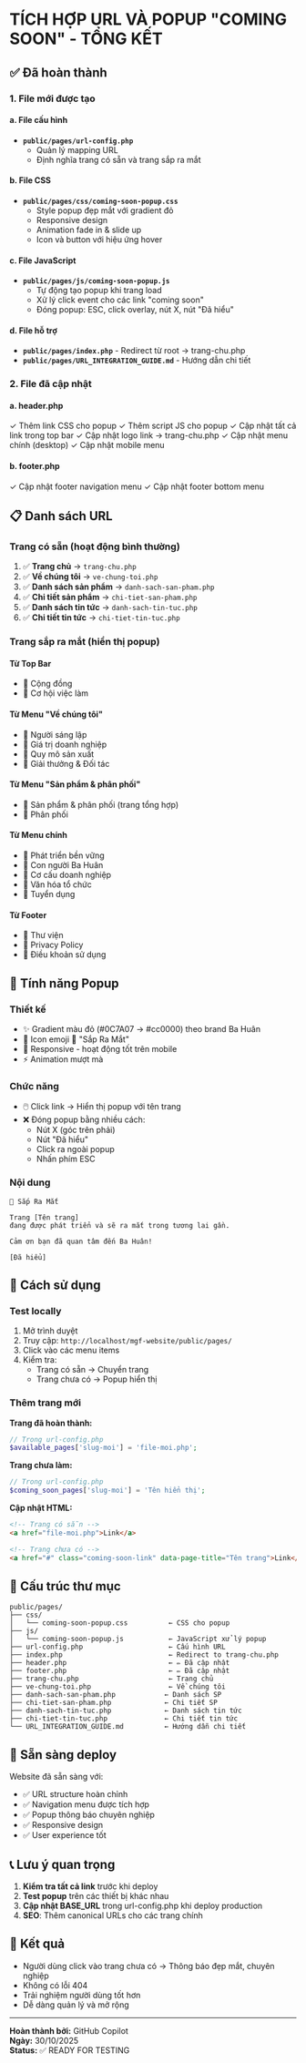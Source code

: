 # TÍCH HỢP URL VÀ POPUP "COMING SOON" - TỔNG KẾT

## ✅ Đã hoàn thành

### 1. File mới được tạo

#### a. File cấu hình
- **`public/pages/url-config.php`** 
  - Quản lý mapping URL
  - Định nghĩa trang có sẵn và trang sắp ra mắt

#### b. File CSS
- **`public/pages/css/coming-soon-popup.css`**
  - Style popup đẹp mắt với gradient đỏ
  - Responsive design
  - Animation fade in & slide up
  - Icon và button với hiệu ứng hover

#### c. File JavaScript  
- **`public/pages/js/coming-soon-popup.js`**
  - Tự động tạo popup khi trang load
  - Xử lý click event cho các link "coming soon"
  - Đóng popup: ESC, click overlay, nút X, nút "Đã hiểu"

#### d. File hỗ trợ
- **`public/pages/index.php`** - Redirect từ root → trang-chu.php
- **`public/pages/URL_INTEGRATION_GUIDE.md`** - Hướng dẫn chi tiết

### 2. File đã cập nhật

#### a. header.php
✓ Thêm link CSS cho popup
✓ Thêm script JS cho popup
✓ Cập nhật tất cả link trong top bar
✓ Cập nhật logo link → trang-chu.php
✓ Cập nhật menu chính (desktop)
✓ Cập nhật mobile menu

#### b. footer.php
✓ Cập nhật footer navigation menu
✓ Cập nhật footer bottom menu

## 📋 Danh sách URL

### Trang có sẵn (hoạt động bình thường)
1. ✅ **Trang chủ** → `trang-chu.php`
2. ✅ **Về chúng tôi** → `ve-chung-toi.php`
3. ✅ **Danh sách sản phẩm** → `danh-sach-san-pham.php`
4. ✅ **Chi tiết sản phẩm** → `chi-tiet-san-pham.php`
5. ✅ **Danh sách tin tức** → `danh-sach-tin-tuc.php`
6. ✅ **Chi tiết tin tức** → `chi-tiet-tin-tuc.php`

### Trang sắp ra mắt (hiển thị popup)

#### Từ Top Bar
- 🚀 Cộng đồng
- 🚀 Cơ hội việc làm

#### Từ Menu "Về chúng tôi"
- 🚀 Người sáng lập
- 🚀 Giá trị doanh nghiệp
- 🚀 Quy mô sản xuất
- 🚀 Giải thưởng & Đối tác

#### Từ Menu "Sản phẩm & phân phối"
- 🚀 Sản phẩm & phân phối (trang tổng hợp)
- 🚀 Phân phối

#### Từ Menu chính
- 🚀 Phát triển bền vững
- 🚀 Con người Ba Huân
- 🚀 Cơ cấu doanh nghiệp
- 🚀 Văn hóa tổ chức
- 🚀 Tuyển dụng

#### Từ Footer
- 🚀 Thư viện
- 🚀 Privacy Policy
- 🚀 Điều khoản sử dụng

## 🎨 Tính năng Popup

### Thiết kế
- ✨ Gradient màu đỏ (#0C7A07 → #cc0000) theo brand Ba Huân
- 🎯 Icon emoji 🚀 "Sắp Ra Mắt"
- 📱 Responsive - hoạt động tốt trên mobile
- ⚡ Animation mượt mà

### Chức năng
- 🖱️ Click link → Hiển thị popup với tên trang
- ❌ Đóng popup bằng nhiều cách:
  - Nút X (góc trên phải)
  - Nút "Đã hiểu"
  - Click ra ngoài popup
  - Nhấn phím ESC

### Nội dung
```
🚀 Sắp Ra Mắt

Trang [Tên trang]
đang được phát triển và sẽ ra mắt trong tương lai gần.

Cảm ơn bạn đã quan tâm đến Ba Huân!

[Đã hiểu]
```

## 🔧 Cách sử dụng

### Test locally
1. Mở trình duyệt
2. Truy cập: `http://localhost/mgf-website/public/pages/`
3. Click vào các menu items
4. Kiểm tra:
   - Trang có sẵn → Chuyển trang
   - Trang chưa có → Popup hiển thị

### Thêm trang mới

**Trang đã hoàn thành:**
```php
// Trong url-config.php
$available_pages['slug-moi'] = 'file-moi.php';
```

**Trang chưa làm:**
```php
// Trong url-config.php  
$coming_soon_pages['slug-moi'] = 'Tên hiển thị';
```

**Cập nhật HTML:**
```html
<!-- Trang có sẵn -->
<a href="file-moi.php">Link</a>

<!-- Trang chưa có -->
<a href="#" class="coming-soon-link" data-page-title="Tên trang">Link</a>
```

## 📝 Cấu trúc thư mục

```
public/pages/
├── css/
│   └── coming-soon-popup.css          ← CSS cho popup
├── js/
│   └── coming-soon-popup.js           ← JavaScript xử lý popup
├── url-config.php                     ← Cấu hình URL
├── index.php                          ← Redirect to trang-chu.php
├── header.php                         ← ✏️ Đã cập nhật
├── footer.php                         ← ✏️ Đã cập nhật
├── trang-chu.php                      ← Trang chủ
├── ve-chung-toi.php                   ← Về chúng tôi
├── danh-sach-san-pham.php            ← Danh sách SP
├── chi-tiet-san-pham.php             ← Chi tiết SP
├── danh-sach-tin-tuc.php             ← Danh sách tin tức
├── chi-tiet-tin-tuc.php              ← Chi tiết tin tức
└── URL_INTEGRATION_GUIDE.md          ← Hướng dẫn chi tiết
```

## 🚀 Sẵn sàng deploy

Website đã sẵn sàng với:
- ✅ URL structure hoàn chỉnh
- ✅ Navigation menu được tích hợp
- ✅ Popup thông báo chuyên nghiệp
- ✅ Responsive design
- ✅ User experience tốt

## 📞 Lưu ý quan trọng

1. **Kiểm tra tất cả link** trước khi deploy
2. **Test popup** trên các thiết bị khác nhau
3. **Cập nhật BASE_URL** trong url-config.php khi deploy production
4. **SEO**: Thêm canonical URLs cho các trang chính

## 🎉 Kết quả

- Người dùng click vào trang chưa có → Thông báo đẹp mắt, chuyên nghiệp
- Không có lỗi 404
- Trải nghiệm người dùng tốt hơn
- Dễ dàng quản lý và mở rộng

---

**Hoàn thành bởi:** GitHub Copilot  
**Ngày:** 30/10/2025  
**Status:** ✅ READY FOR TESTING
